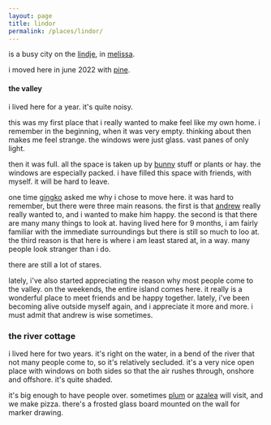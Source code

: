 ```yaml
---
layout: page
title: lindor
permalink: /places/lindor/
---
```


is a busy city on the [lindje](/places/lindje), in [melissa](/places/melissa).

i moved here in june 2022 with [pine](/friends/pine).

#### the valley
i lived here for a year. it's quite noisy.

this was my first place that i really wanted to make feel like my own home. i remember in the beginning, when it was very empty. thinking about then makes me feel strange. the windows were just glass. vast panes of only light. 

then it was full. all the space is taken up by [bunny](/friends/nanachimitty) stuff or plants or hay. the windows are especially packed. i have filled this space with friends, with myself. it will be hard to leave.

one time [gingko](/friends/gingko) asked me why i chose to move here. it was hard to remember, but there were three main reasons. the first is that [andrew](/andrew) really really wanted to, and i wanted to make him happy. the second is that there are many many things to look at. having lived here for 9 months, i am fairly familiar with the immediate surroundings but there is still so much to loo at. the third reason is that here is where i am least stared at, in a way. many people look stranger than i do. 

there are still a lot of stares. 

lately, i've also started appreciating the reason why most people come to the valley. on the weekends, the entire island comes here. it really is a wonderful place to meet friends and be happy together. lately, i've been becoming alive outside myself again, and i appreciate it more and more. i must admit that andrew is wise sometimes.

### the river cottage

i lived here for two years. it's right on the water, in a bend of the river that not many people come to, so it's relatively secluded. it's a very nice open place with windows on both sides so that the air rushes through, onshore and offshore. it's quite shaded.

it's big enough to have people over. sometimes [plum](/friends/plum) or [azalea](/friends/azalea) will visit, and we make pizza. there's a frosted glass board mounted on the wall for marker drawing.